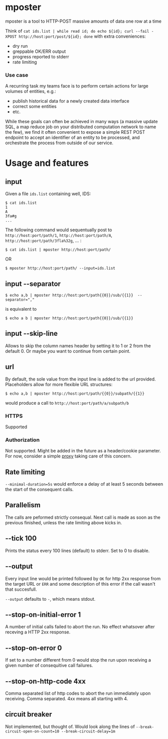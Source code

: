 # mposter

mposter is a tool to HTTP-POST massive amounts of data one row at a time

Think of `cat ids.list | while read id; do echo ${id}; curl --fail -XPOST http://host:port/post/${id}; done` with extra conveniences: 

* dry run
* greppable OK/ERR output
* progress reported to stderr 
* rate limiting

### Use case

A recurring task my teams face is to perform certain actions for large volumes of entities, e.g.: 

* publish historical data for a newly created data interface
* correct some entities
* etc. 

While these goals can often be achieved in many ways (a massive update SQL, a map reduce job on your distributed computation network to name the few), we find it often convenient to expose a simple REST POST endpoint to accept an identifier of an entity to be processed, and orchestrate the process from outside of our service. 

# Usage and features

## input

Given a file `ids.list` containing well, IDS: 

````
$ cat ids.list
1
A
3fa#g
...
````

The following command would sequentually post to `http://host:port/path/1`, `http://host:port/path/A`, `http://host:port/path/3fla%32g`, ... :

````
$ cat ids.list | mposter http://host:port/path/
````
OR 

````
$ mposter http://host:port/path/ --input=ids.list
````

## input --separator 

````
$ echo a,b | mposter http://host:port/path{{0}}/sub/{{1}}  --separator=","
````

is equivalent to 

````
$ echo a b | mposter http://host:port/path{{0}}/sub/{{1}}
````

## input --skip-line

Allows to skip the column names header by setting it to 1 or 2 from the default 0. Or maybe you want to continue from certain point.

## url 

By default, the sole value from the input line is added to the url provided. Placeholders allow for more flexible URL structures: 

````
$ echo a,b | mposter http://host:port/path/{{0}}/subpath/{{1}}
````

would produce a call to `http://host:port/path/a/subpath/b`

### HTTPS 

Supported

### Authorization 

Not supported. Might be added in the future as a header/cookie parameter. For now, consider a simple [proxy](https://golang.org/pkg/net/http/httputil/#NewSingleHostReverseProxy) taking care of this concern.

## Rate limiting

`--minimal-duration=5s` would enforce a delay of at least 5 seconds between the start of the consequent calls. 

## Parallelism 

The calls are peformed strictly consequal. Next call is made as soon as the previous finished, unless the rate limiting above kicks in.

## --tick 100

Prints the status every 100 lines (default) to stderr. Set to 0 to disable.

## --output

Every input line would be printed followed by `OK` for http 2xx response from the target URL or `ERR` and some description of this error if the call wasn't that succesfull. 

`--output` defaults to `-`, which means stdout. 

## --stop-on-initial-error 1

A number of initial calls failed to abort the run. No effect whatsover after receving a HTTP 2xx response.

## --stop-on-error 0

If set to a number different from 0 would stop the run upon receiving a given number of consequitive call failures.

## --stop-on-http-code 4xx

Comma separated list of http codes to abort the run immediately upon receiving. Comma separated. 4xx means all starting with 4. 

## circuit breaker

Not implemented, but thought of. Would look along the lines of `--break-circuit-open-on-count=10 --break-circuit-delay=1m`
